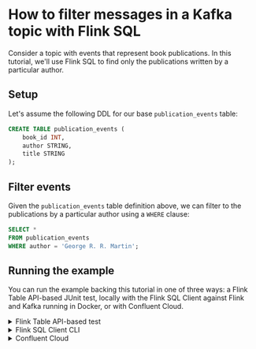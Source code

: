 <!-- title: How to filter messages in a Kafka topic with Flink SQL -->
<!-- description: In this tutorial, learn how to filter messages in a Kafka topic with Flink SQL, with step-by-step instructions and supporting code. -->

# How to filter messages in a Kafka topic with Flink SQL

Consider a topic with events that represent book publications. In this tutorial, we'll use Flink SQL to find only the
publications written by a particular author.

## Setup

Let's assume the following DDL for our base `publication_events` table:

```sql
CREATE TABLE publication_events (
    book_id INT,
    author STRING,
    title STRING
);
```

## Filter events

Given the `publication_events` table definition above, we can filter to the publications by a particular author using a `WHERE` clause:

```sql
SELECT *
FROM publication_events
WHERE author = 'George R. R. Martin';
```

## Running the example

You can run the example backing this tutorial in one of three ways: a Flink Table API-based JUnit test, locally with the Flink SQL Client 
against Flink and Kafka running in Docker, or with Confluent Cloud.

<details>
  <summary>Flink Table API-based test</summary>

  #### Prerequisites

  * Java 17, e.g., follow the OpenJDK installation instructions [here](https://openjdk.org/install/) if you don't have Java. 
  * Docker running via [Docker Desktop](https://docs.docker.com/desktop/) or [Docker Engine](https://docs.docker.com/engine/install/)

  #### Run the test

Run the following command to execute [FlinkSqlFilteringTest#testFilter](src/test/java/io/confluent/developer/FlinkSqlFilteringTest.java):

  ```plaintext
  ./gradlew clean :filtering:flinksql:test
  ```

  The test starts Kafka and Schema Registry with [Testcontainers](https://testcontainers.com/), runs the Flink SQL commands
  above against a local Flink `StreamExecutionEnvironment`, and ensures that the filter results are what we expect.
</details>

<details>
  <summary>Flink SQL Client CLI</summary>

  #### Prerequisites

  * Docker running via [Docker Desktop](https://docs.docker.com/desktop/) or [Docker Engine](https://docs.docker.com/engine/install/)
  * [Docker Compose](https://docs.docker.com/compose/install/). Ensure that the command `docker compose version` succeeds.

  #### Run the commands

  First, start Flink and Kafka:

  ```shell
  docker compose -f ./docker/docker-compose-flinksql.yml up -d
  ```

  Next, open the Flink SQL Client CLI:

  ```shell
  docker exec -it flink-sql-client sql-client.sh
  ```

  Finally, run following SQL statements to create the `publication_events` table backed by Kafka running in Docker, populate it with
  test data, and run the filter query.

  ```sql
  CREATE TABLE publication_events (
      book_id INT,
      author STRING,
      title STRING  
  ) WITH (
      'connector' = 'kafka',
      'topic' = 'publication_events',
      'properties.bootstrap.servers' = 'broker:9092',
      'scan.startup.mode' = 'earliest-offset',
      'key.format' = 'raw',
      'key.fields' = 'book_id',
      'value.format' = 'avro-confluent',
      'value.avro-confluent.url' = 'http://schema-registry:8081',
      'value.fields-include' = 'EXCEPT_KEY'
  );
  ```

  ```sql
  INSERT INTO publication_events VALUES
      (0, 'C.S. Lewis',          'The Silver Chair'),
      (1, 'George R. R. Martin', 'A Song of Ice and Fire'),
      (2, 'C.S. Lewis',          'Perelandra'),
      (3, 'George R. R. Martin', 'Fire & Blood'),
      (4, 'J. R. R. Tolkien',    'The Hobbit'),
      (5, 'J. R. R. Tolkien',    'The Lord of the Rings'),
      (6, 'George R. R. Martin', 'A Dream of Spring'),
      (7, 'J. R. R. Tolkien',    'The Fellowship of the Ring'),
      (8, 'George R. R. Martin', 'The Ice Dragon'),
      (9, 'Mario Puzo',          'The Godfather');
  ```

  ```sql
  SELECT *
  FROM publication_events
  WHERE author = 'George R. R. Martin';
  ```

  The query output should look like this:

  ```plaintext
      book_id                         author                          title
             1            George R. R. Martin         A Song of Ice and Fire
             3            George R. R. Martin                   Fire & Blood
             6            George R. R. Martin              A Dream of Spring
             8            George R. R. Martin                 The Ice Dragon
  ```

  When you are finished, clean up the containers used for this tutorial by running:

  ```shell
  docker compose -f ./docker/docker-compose-flinksql.yml down
  ```

</details>

<details>
  <summary>Confluent Cloud</summary>

  #### Prerequisites

  * A [Confluent Cloud](https://confluent.cloud/signup) account
  * A Flink compute pool created in Confluent Cloud. Follow [this](https://docs.confluent.io/cloud/current/flink/get-started/quick-start-cloud-console.html) quick start to create one.

  #### Run the commands

  In the Confluent Cloud Console, navigate to your environment and then click the `Open SQL Workspace` button for the compute
  pool that you have created.

  Select the default catalog (Confluent Cloud environment) and database (Kafka cluster) to use with the dropdowns at the top right.

  Finally, run following SQL statements to create the `publication_events` table, populate it with test data, and run the filter query.

  ```sql
  CREATE TABLE publication_events (
      book_id INT,
      author STRING,
      title STRING  
  );
  ```

  ```sql
  INSERT INTO publication_events VALUES
      (0, 'C.S. Lewis',          'The Silver Chair'),
      (1, 'George R. R. Martin', 'A Song of Ice and Fire'),
      (2, 'C.S. Lewis',          'Perelandra'),
      (3, 'George R. R. Martin', 'Fire & Blood'),
      (4, 'J. R. R. Tolkien',    'The Hobbit'),
      (5, 'J. R. R. Tolkien',    'The Lord of the Rings'),
      (6, 'George R. R. Martin', 'A Dream of Spring'),
      (7, 'J. R. R. Tolkien',    'The Fellowship of the Ring'),
      (8, 'George R. R. Martin', 'The Ice Dragon'),
      (9, 'Mario Puzo',          'The Godfather');
  ```

  ```sql
  SELECT *
  FROM publication_events
  WHERE author = 'George R. R. Martin';
  ```

  The query output should look like this:

  ![](img/query-output.png)
